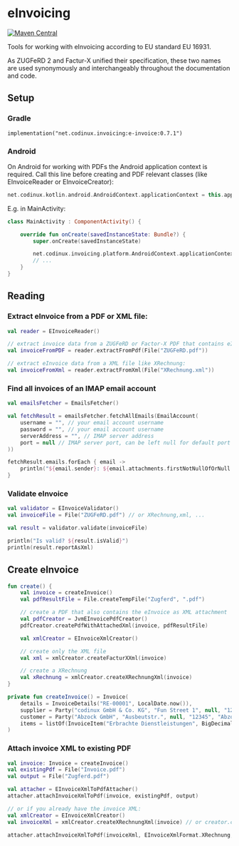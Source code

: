 # eInvoicing

[![Maven Central](https://maven-badges.herokuapp.com/maven-central/net.codinux.invoicing/e-invoice/badge.svg)](https://maven-badges.herokuapp.com/maven-central/net.codinux.invoicing/e-invoice)


Tools for working with eInvoicing according to EU standard EU 16931.

As ZUGFeRD 2 and Factur-X unified their specification, these two names are used synonymously and interchangeably 
throughout the documentation and code.

## Setup

### Gradle

```
implementation("net.codinux.invoicing:e-invoice:0.7.1")
```

### Android

On Android for working with PDFs the Android application context is required. Call this line before creating and PDF relevant classes (like EInvoiceReader or EInvoiceCreator):

```kotlin
net.codinux.kotlin.android.AndroidContext.applicationContext = this.applicationContext
```

E.g. in MainActivity:

```kotlin
class MainActivity : ComponentActivity() {

    override fun onCreate(savedInstanceState: Bundle?) {
        super.onCreate(savedInstanceState)

        net.codinux.invoicing.platform.AndroidContext.applicationContext = this.applicationContext
        // ...
    }
}
```

## Reading

### Extract eInvoice from a PDF or XML file:

```kotlin
val reader = EInvoiceReader()

// extract invoice data from a ZUGFeRD or Factor-X PDF that contains eInvoice XML as attachment
val invoiceFromPDF = reader.extractFromPdf(File("ZUGFeRD.pdf"))

// extract eInvoice data from a XML file like XRechnung:
val invoiceFromXml = reader.extractFromXml(File("XRechnung.xml"))
```

### Find all invoices of an IMAP email account

```kotlin
val emailsFetcher = EmailsFetcher()

val fetchResult = emailsFetcher.fetchAllEmails(EmailAccount(
    username = "", // your email account username
    password = "", // your email account username
    serverAddress = "", // IMAP server address
    port = null // IMAP server port, can be left null for default port 993
))

fetchResult.emails.forEach { email ->
    println("${email.sender}: ${email.attachments.firstNotNullOfOrNull { it.invoice }?.totals?.duePayableAmount}")
}
```

### Validate eInvoice

```kotlin
val validator = EInvoiceValidator()
val invoiceFile = File("ZUGFeRD.pdf") // or XRechnung,xml, ...

val result = validator.validate(invoiceFile)

println("Is valid? ${result.isValid}")
println(result.reportAsXml)
```

## Create eInvoice

```kotlin
fun create() {
    val invoice = createInvoice()
    val pdfResultFile = File.createTempFile("Zugferd", ".pdf")

    // create a PDF that also contains the eInvoice as XML attachment
    val pdfCreator = JvmEInvoicePdfCreator()
    pdfCreator.createPdfWithAttachedXml(invoice, pdfResultFile)

    val xmlCreator = EInvoiceXmlCreator()

    // create only the XML file
    val xml = xmlCreator.createFacturXXml(invoice)

    // create a XRechnung
    val xRechnung = xmlCreator.createXRechnungXml(invoice)
}

private fun createInvoice() = Invoice(
    details = InvoiceDetails("RE-00001", LocalDate.now()),
    supplier = Party("codinux GmbH & Co. KG", "Fun Street 1", null, "12345", "Glückstadt"),
    customer = Party("Abzock GmbH", "Ausbeutstr.", null, "12345", "Abzockhausen"),
    items = listOf(InvoiceItem("Erbrachte Dienstleistungen", BigDecimal(170), "HUR", BigDecimal(105), BigDecimal(19))) // HUR = EN code for hour
)
```

### Attach invoice XML to existing PDF

```kotlin
val invoice: Invoice = createInvoice()
val existingPdf = File("Invoice.pdf")
val output = File("Zugferd.pdf")

val attacher = EInvoiceXmlToPdfAttacher()
attacher.attachInvoiceXmlToPdf(invoice, existingPdf, output)

// or if you already have the invoice XML:
val xmlCreator = EInvoiceXmlCreator()
val invoiceXml = xmlCreator.createXRechnungXml(invoice) // or creator.createZugferdXml(invoice), ...

attacher.attachInvoiceXmlToPdf(invoiceXml, EInvoiceXmlFormat.XRechnung, existingPdf, output)
```
